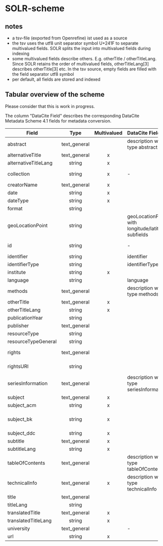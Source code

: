 # SOLR-scheme

## notes
* a tsv-file (exported from Openrefine) ist used as a source
* the tsv uses the utf8 unit separator symbol U+241F to separate multivalued fields. SOLR splits the input into multivalued fields during indexing
* some multivalued fields describe others. E.g. otherTitle / otherTitleLang. Since SOLR retains the order of multivalued fields, otherTitleLang[3] describes otherTitle[3] etc. In  the tsv source, empty fields are filled with the field separator utf8 symbol
* per default, all fields are stored and indexed


## Tabular overview of the scheme

Please consider that this is work in progress.

The column "DataCite Field" describes the corresponding DataCite Metadata Scheme 4.1 fields for metadata conversion.

| Field          | Type           | Multivalued  | DataCite Field | Description |
| -------------------- |:-------------:|:-----:|:--------------------|:----------------------------------------|
| abstract | text_general      | | description with type abstract | |
| alternativeTitle | text_general      | x | | |
| alternativeTitleLang | string | x | | |
| collection | string | x | - |  describes the source of the metadata |
| creatorName | text_general | x | | |
| date | string | x | | |
| dateType | string | x | | |
| format | string | | | |
| geoLocationPoint | string      |  | geoLocationPoint with longitude/latitude subfields | e.g. 53.590312,9.978455 |
| id | string |  | - | copy of identifier (done by SOLR) |
| identifier | string |  | identifier | |
| identifierType | string |  | identifierType | |
| institute | string | x | | |
| language | string |  | language | |
| methods | text_general |  | description with type methods | |
| otherTitle | text_general | x | | |
| otherTitleLang | string | x | | |
| publicationYear | string |  | | |
| publisher | text_general |  | | |
| resourceType | string |  | | |
| resourceTypeGeneral | string | | | |
| rights | text_general | | | single valued despite DataCite Scheme |
| rightsURI | string | | | single valued despite DataCite Scheme |
| seriesInformation | text_general | | description with type seriesInformation | |
| subject | text_general | x | | |
| subject_acm | string | x | | ACM classifiation |
| subject_bk | string | x | | Basisklassification (a german classification )|
| subject_ddc | string | x | | |
| subtitle | text_general | x | | |
| subtitleLang | string | x | | |
| tableOfContents | text_general | | description with type tableOfContents | |
| technicalInfo | text_general | x | description with type technicalInfo | |
| title | text_general | | | |
| titleLang | string | | | |
| translatedTitle | text_general | x | | |
| translatedTitleLang | string | x | | |
| university | text_general | | - | |
| url | string | x | | |
